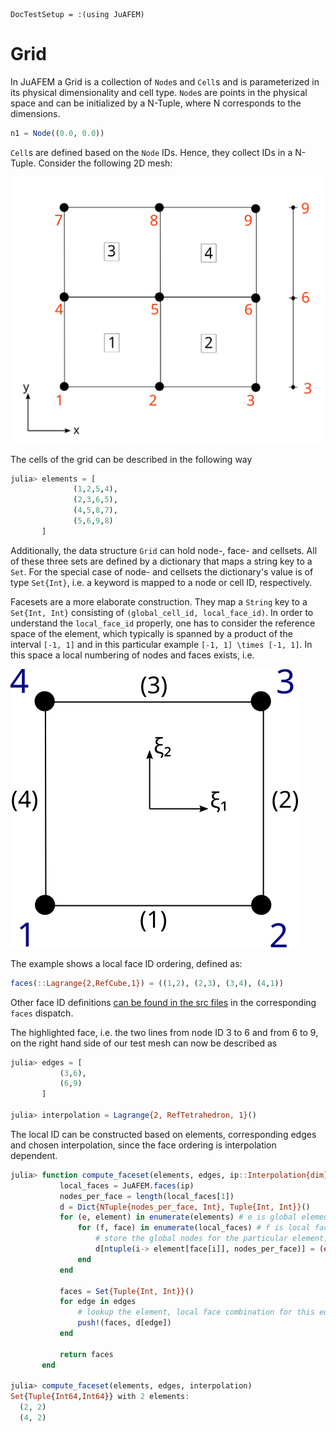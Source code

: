 ```@meta
DocTestSetup = :(using JuAFEM)
```

# Grid

In JuAFEM a Grid is a collection of `Node`s and `Cell`s and is parameterized in its physical dimensionality and cell type.
`Node`s are points in the physical space and can be initialized by a N-Tuple, where N corresponds to the dimensions.

```julia
n1 = Node((0.0, 0.0))
```

`Cell`s are defined based on the `Node` IDs. Hence, they collect IDs in a N-Tuple.
Consider the following 2D mesh:

![global mesh](./assets/global_mesh.svg)

The cells of the grid can be described in the following way

```julia
julia> elements = [
              (1,2,5,4),
              (2,3,6,5),
              (4,5,8,7),
              (5,6,9,8)
       ]
```

Additionally, the data structure `Grid` can hold node-, face- and cellsets. 
All of these three sets are defined by a dictionary that maps a string key to a `Set`. 
For the special case of node- and cellsets the dictionary's value is of type `Set{Int}`, i.e. a keyword is mapped to a node or cell ID, respectively. 


Facesets are a more elaborate construction. They map a `String` key to a `Set{Int, Int}` consisting of `(global_cell_id, local_face_id)`. In order to understand the `local_face_id` properly, one has to consider the reference space of the element, which typically is spanned by a product of the interval ``[-1, 1]`` and in this particular example ``[-1, 1] \times [-1, 1]``. 
In this space a local numbering of nodes and faces exists, i.e.


![local element](./assets/local_element.svg)


The example shows a local face ID ordering, defined as:

```julia
faces(::Lagrange{2,RefCube,1}) = ((1,2), (2,3), (3,4), (4,1))
```

Other face ID definitions [can be found in the src files](https://github.com/KristofferC/JuAFEM.jl/blob/8224282ab4d67cb523ef342e4a6ceb1716764ada/src/interpolations.jl#L154) in the corresponding `faces` dispatch.


The highlighted face, i.e. the two lines from node ID 3 to 6 and from 6 to 9, on the right hand side of our test mesh can now be described as

```julia
julia> edges = [
           (3,6),
           (6,9)
       ]

julia> interpolation = Lagrange{2, RefTetrahedron, 1}()
```

The local ID can be constructed based on elements, corresponding edges and chosen interpolation, since the face ordering is interpolation dependent.
```julia
julia> function compute_faceset(elements, edges, ip::Interpolation{dim}) where {dim}
           local_faces = JuAFEM.faces(ip)
           nodes_per_face = length(local_faces[1])
           d = Dict{NTuple{nodes_per_face, Int}, Tuple{Int, Int}}()
           for (e, element) in enumerate(elements) # e is global element number
               for (f, face) in enumerate(local_faces) # f is local face number
                   # store the global nodes for the particular element, local face combination
                   d[ntuple(i-> element[face[i]], nodes_per_face)] = (e, f)
               end
           end
       
           faces = Set{Tuple{Int, Int}}()
           for edge in edges
               # lookup the element, local face combination for this edge
               push!(faces, d[edge])
           end
       
           return faces
       end

julia> compute_faceset(elements, edges, interpolation)
Set{Tuple{Int64,Int64}} with 2 elements:
  (2, 2)
  (4, 2)
```
